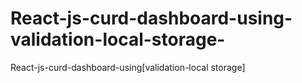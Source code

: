# React-js-curd-dashboard-using-validation-local-storage-
React-js-curd-dashboard-using[validation-local storage]
